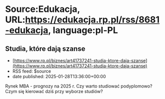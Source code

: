 # Source:Edukacja, URL:https://edukacja.rp.pl/rss/8681-edukacja, language:pl-PL

## Studia, które dają szanse
 - [https://www.rp.pl/biznes/art41737241-studia-ktore-daja-szanse](https://www.rp.pl/biznes/art41737241-studia-ktore-daja-szanse)
 - RSS feed: $source
 - date published: 2025-01-28T13:36:00+00:00

Rynek MBA - prognozy na 2025 r. Czy warto studiować podyplomowo? Czym się kierować dziś przy wyborze studiów?

